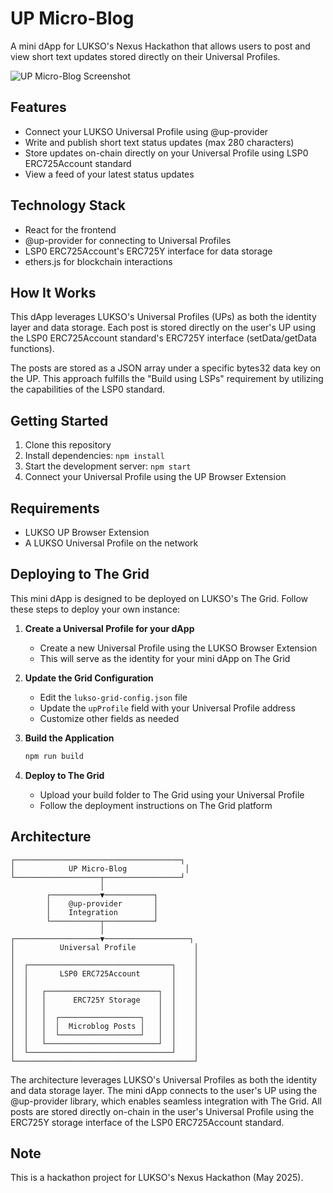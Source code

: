 # UP Micro-Blog

A mini dApp for LUKSO's Nexus Hackathon that allows users to post and view short text updates stored directly on their Universal Profiles.

![UP Micro-Blog Screenshot]()

## Features

- Connect your LUKSO Universal Profile using @up-provider
- Write and publish short text status updates (max 280 characters)
- Store updates on-chain directly on your Universal Profile using LSP0 ERC725Account standard
- View a feed of your latest status updates

## Technology Stack

- React for the frontend
- @up-provider for connecting to Universal Profiles
- LSP0 ERC725Account's ERC725Y interface for data storage
- ethers.js for blockchain interactions

## How It Works

This dApp leverages LUKSO's Universal Profiles (UPs) as both the identity layer and data storage. Each post is stored directly on the user's UP using the LSP0 ERC725Account standard's ERC725Y interface (setData/getData functions).

The posts are stored as a JSON array under a specific bytes32 data key on the UP. This approach fulfills the "Build using LSPs" requirement by utilizing the capabilities of the LSP0 standard.

## Getting Started

1. Clone this repository
2. Install dependencies: `npm install`
3. Start the development server: `npm start`
4. Connect your Universal Profile using the UP Browser Extension

## Requirements

- LUKSO UP Browser Extension
- A LUKSO Universal Profile on the network

## Deploying to The Grid

This mini dApp is designed to be deployed on LUKSO's The Grid. Follow these steps to deploy your own instance:

1. **Create a Universal Profile for your dApp**
   - Create a new Universal Profile using the LUKSO Browser Extension
   - This will serve as the identity for your mini dApp on The Grid

2. **Update the Grid Configuration**
   - Edit the `lukso-grid-config.json` file
   - Update the `upProfile` field with your Universal Profile address
   - Customize other fields as needed

3. **Build the Application**
   ```bash
   npm run build
   ```

4. **Deploy to The Grid**
   - Upload your build folder to The Grid using your Universal Profile
   - Follow the deployment instructions on The Grid platform

## Architecture

```
┌─────────────────────────────────────┐
│            UP Micro-Blog             │
└───────────────────┬─────────────────┘
                    │
        ┌───────────▼───────────┐
        │    @up-provider       │
        │    Integration        │
        └───────────┬───────────┘
                    │
┌───────────────────▼───────────────────┐
│          Universal Profile             │
│                                        │
│  ┌────────────────────────────────┐    │
│  │       LSP0 ERC725Account       │    │
│  │                                │    │
│  │   ┌─────────────────────────┐  │    │
│  │   │      ERC725Y Storage    │  │    │
│  │   │                         │  │    │
│  │   │  ┌──────────────────┐   │  │    │
│  │   │  │  Microblog Posts │   │  │    │
│  │   │  └──────────────────┘   │  │    │
│  │   └─────────────────────────┘  │    │
│  └────────────────────────────────┘    │
└────────────────────────────────────────┘
```

The architecture leverages LUKSO's Universal Profiles as both the identity and data storage layer. The mini dApp connects to the user's UP using the @up-provider library, which enables seamless integration with The Grid. All posts are stored directly on-chain in the user's Universal Profile using the ERC725Y storage interface of the LSP0 ERC725Account standard.

## Note

This is a hackathon project for LUKSO's Nexus Hackathon (May 2025).
